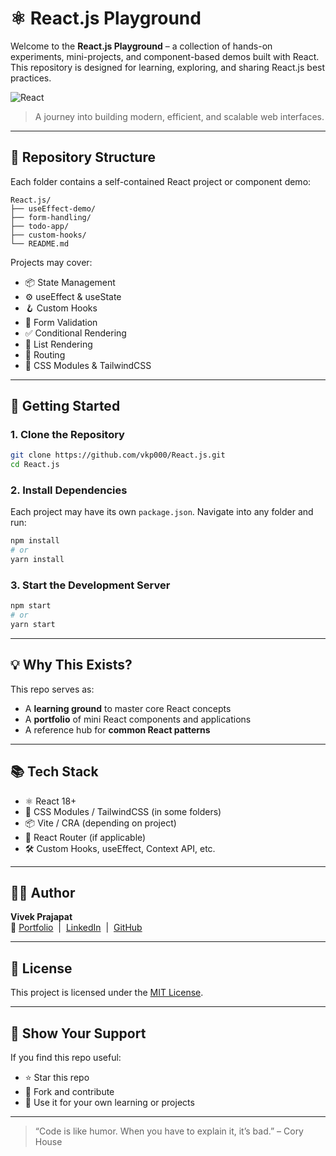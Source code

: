 
# ⚛️ React.js Playground

Welcome to the **React.js Playground** – a collection of hands-on experiments, mini-projects, and component-based demos built with React. This repository is designed for learning, exploring, and sharing React.js best practices.

![React](https://cdn.jsdelivr.net/gh/devicons/devicon/icons/react/react-original.svg)  
> A journey into building modern, efficient, and scalable web interfaces.

---

## 📂 Repository Structure

Each folder contains a self-contained React project or component demo:

```
React.js/
├── useEffect-demo/
├── form-handling/
├── todo-app/
├── custom-hooks/
└── README.md
```

Projects may cover:
- 📦 State Management
- ⚙️ useEffect & useState
- 🪝 Custom Hooks
- 📝 Form Validation
- ✅ Conditional Rendering
- 🔁 List Rendering
- 🎯 Routing
- 🎨 CSS Modules & TailwindCSS

---

## 🚀 Getting Started

### 1. Clone the Repository

```bash
git clone https://github.com/vkp000/React.js.git
cd React.js
```

### 2. Install Dependencies

Each project may have its own `package.json`. Navigate into any folder and run:

```bash
npm install
# or
yarn install
```

### 3. Start the Development Server

```bash
npm start
# or
yarn start
```

---

## 💡 Why This Exists?

This repo serves as:

- A **learning ground** to master core React concepts
- A **portfolio** of mini React components and applications
- A reference hub for **common React patterns**

---

## 📚 Tech Stack

- ⚛️ React 18+
- 💅 CSS Modules / TailwindCSS (in some folders)
- 📦 Vite / CRA (depending on project)
- 🔗 React Router (if applicable)
- 🛠️ Custom Hooks, useEffect, Context API, etc.

---

## 🙋‍♂️ Author

**Vivek Prajapat**  
🔗 [Portfolio](#) &nbsp;|&nbsp; [LinkedIn](https://www.linkedin.com/in/vivek-prajapat/) &nbsp;|&nbsp; [GitHub](https://github.com/vkp000)

---

## 📜 License

This project is licensed under the [MIT License](LICENSE).

---

## 🌟 Show Your Support

If you find this repo useful:

- ⭐ Star this repo
- 🍴 Fork and contribute
- 🧠 Use it for your own learning or projects

---

> “Code is like humor. When you have to explain it, it’s bad.” – Cory House
